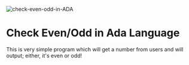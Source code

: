 ![check-even-odd-in-ADA](https://socialify.git.ci/AtlasGondal/check-even-odd-in-ADA/image?description=1&descriptionEditable=check%20if%20number%20is%20even%20or%20odd%20in%20ADA%20&font=KoHo&forks=1&issues=1&language=1&name=1&owner=1&pattern=Signal&pulls=1&stargazers=1&theme=Light)

# Check Even/Odd in Ada Language
This is very simple program which will get a number from users and will output; either, it's even or odd!
